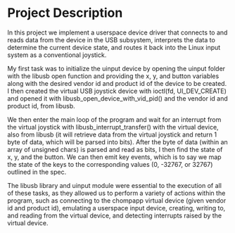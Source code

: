 # Project Description

In this project we implement a userspace device driver that connects to and reads data from the device in the USB subsystem, interprets the data to determine the current device state, and routes it back into the Linux input system as a conventional joystick.

My first task was to initialize the uinput device by opening the uinput folder with the libusb open function and providing the x, y, and button variables along with the desired vendor id and product id of the device to be created. I then created the virtual USB joystick device with ioctl(fd, UI_DEV_CREATE) and opened it with libusb_open_device_with_vid_pid() and the vendor id and product id, from libusb. 

We then enter the main loop of the program and wait for an interrupt from the virtual joystick with libusb_interrupt_transfer() with the virtual device, also from libusb (it will retrieve data from the virtual joystick and return 1 byte of data, which will be parsed into bits). After the byte of data (within an array of unsigned chars) is parsed and read as bits, I then find the state of x, y, and the button. We can then emit key events, which is to say we map the state of the keys to the corresponding values (0, -32767, or 32767) outlined in the spec.

The libusb library and uinput module were essential to the execution of all of these tasks, as they allowed us to perform a variety of actions within the program, such as connecting to the chompapp virtual device (given vendor id and product id), emulating a userspace input device, creating, writing to, and reading from the virtual device, and detecting interrupts raised by the virtual device.
